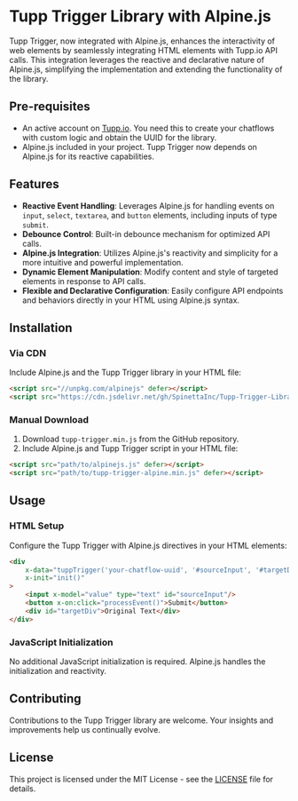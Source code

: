 # Tupp Trigger Library with Alpine.js

Tupp Trigger, now integrated with Alpine.js, enhances the interactivity of web elements by seamlessly integrating HTML elements with Tupp.io API calls. This integration leverages the reactive and declarative nature of Alpine.js, simplifying the implementation and extending the functionality of the library.

## Pre-requisites

- An active account on [Tupp.io](https://tupp.io). You need this to create your chatflows with custom logic and obtain the UUID for the library.
- Alpine.js included in your project. Tupp Trigger now depends on Alpine.js for its reactive capabilities.

## Features

- **Reactive Event Handling**: Leverages Alpine.js for handling events on `input`, `select`, `textarea`, and `button` elements, including inputs of type `submit`.
- **Debounce Control**: Built-in debounce mechanism for optimized API calls.
- **Alpine.js Integration**: Utilizes Alpine.js's reactivity and simplicity for a more intuitive and powerful implementation.
- **Dynamic Element Manipulation**: Modify content and style of targeted elements in response to API calls.
- **Flexible and Declarative Configuration**: Easily configure API endpoints and behaviors directly in your HTML using Alpine.js syntax.

## Installation

### Via CDN

Include Alpine.js and the Tupp Trigger library in your HTML file:

```html
<script src="//unpkg.com/alpinejs" defer></script>
<script src="https://cdn.jsdelivr.net/gh/SpinettaInc/Tupp-Trigger-Library@main/Alpine/tupp-trigger-alpine.min.js" defer></script>
```

### Manual Download

1. Download `tupp-trigger.min.js` from the GitHub repository.
2. Include Alpine.js and Tupp Trigger script in your HTML file:

```html
<script src="path/to/alpinejs.js" defer></script>
<script src="path/to/tupp-trigger-alpine.min.js" defer></script>
```

## Usage

### HTML Setup

Configure the Tupp Trigger with Alpine.js directives in your HTML elements:

```html
<div 
    x-data="tuppTrigger('your-chatflow-uuid', '#sourceInput', '#targetDiv')" 
    x-init="init()"
>
    <input x-model="value" type="text" id="sourceInput"/>
    <button x-on:click="processEvent()">Submit</button>
    <div id="targetDiv">Original Text</div>
</div>
```

### JavaScript Initialization

No additional JavaScript initialization is required. Alpine.js handles the initialization and reactivity.

## Contributing

Contributions to the Tupp Trigger library are welcome. Your insights and improvements help us continually evolve.

## License

This project is licensed under the MIT License - see the [LICENSE](LICENSE) file for details.
